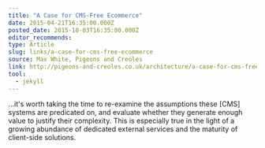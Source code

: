 ```yaml
---
title: "A Case for CMS-Free Ecommerce"
date: 2015-04-21T16:35:00.000Z
posted_date: 2015-10-03T16:35:00.000Z
editor_recommends:
type: Article
slug: links/a-case-for-cms-free-ecommerce
source: Max White, Pigeons and Creoles
link: http://pigeons-and-creoles.co.uk/architecture/a-case-for-cms-free-ecommerce/
tool:
  - jekyll
---
```

…it's worth taking the time to re-examine the assumptions these [CMS] systems are predicated on, and evaluate whether they generate enough value to justify their complexity. This is especially true in the light of a growing abundance of dedicated external services and the maturity of client-side solutions.




